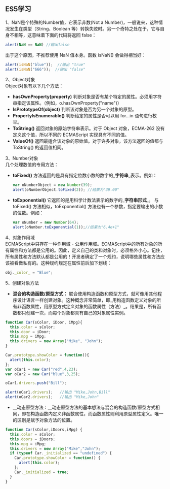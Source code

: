 ## ES5学习

1、NaN是个特殊的Number值，它表示非数\(Not a Number\)，一般说来，这种情况发生在类型（String、Boolean 等）转换失败时。另一个奇特之处在于，它与自身不相等，这意味着下面的代码将返回 false：

```js
alert(NaN == NaN) //输出false
```

出于这个原因，不推荐使用 NaN 值本身。函数 isNaN\(\) 会做得相当好：

```js
alert(isNaN("blue"));  //输出 "true"
alert(isNaN("666"));  //输出 "false"
```

2、Object对象  
Object对象有以下几个方法：

* **hasOwnProperty\(property\)** 判断对象是否有某个特定的属性。必须用字符串指定该属性。（例如，o.hasOwnProperty\("name"\)）
* **IsPrototypeOf\(object\)** 判断该对象是否为另一个对象的原型。
* **PropertyIsEnumerable\(\)** 判断给定的属性是否可以用 for...in 语句进行枚举。
* **ToString\(\)** 返回对象的原始字符串表示。对于 Object 对象，ECMA-262 没有定义这个值，所以不同的 ECMAScript 实现具有不同的值。
* **ValueOf\(\)** 返回最适合该对象的原始值。对于许多对象，该方法返回的值都与 ToString\(\) 的返回值相同。

3、Number对象  
几个处理数值的专用方法：

* **toFixed\(\)** 方法返回的是具有指定位数小数的数字的_**字符串**_表示。例如：
  ```js
  var oNumberObject = new Number(39);
  alert(oNumberObject.toFixed(2)); //结果为"39.00"
  ```
* **toExponential\(\)** 它返回的是用科学计数法表示的数字的_**字符串形式**_。
  与 toFixed\(\) 方法相似，toExponential\(\) 方法也有一个参数，指定要输出的小数的位数。例如：
  ```js
  var oNumber = new Number(64);
  alert(oNumber.toExponential(1));//结果为"6.4e+1"
  ```

4、对象作用域  
ECMAScript中只存在一种作用域 - 公用作用域。ECMAScript中的所有对象的所有属性和方法都是公用的。因此，定义自己的类和对象时，必须格外小心。记住，所有属性和方法默认都是公用的！开发者确定了一个规约，说明哪些属性和方法应该被看做私有的。这种规约规定在属性前后加下划线：
```js
obj._color_ = "Blue";
```
5、创建对象方法
- __混合的构造函数/原型方式：__
联合使用构造函数和原型方式，就可像用其他程序设计语言一样创建对象。这种概念非常简单，即_用构造函数定义对象的所有非函数属性，用原型方式定义对象的函数属性（方法）_。结果是，所有函数都只创建一次，而每个对象都具有自己的对象属性实例。

```js
function Car(sColor, iDoor, iMpg){
  this.color = sColor;
  this.door = iDoor;
  this.mpg = iMpg;
  this.drivers = new Array("Mike", "John");
}

Car.prototype.showColor = function(){
  alert(this.color);
};
var oCar1 = new Car("red",4,23);
var oCar2 = new Car("blue",3,25);

oCar1.drivers.push("Bill");

alert(oCar1.drivers);	//输出 "Mike,John,Bill"
alert(oCar2.drivers);	//输出 "Mike,John"

```
- __动态原型方法：__动态原型方法的基本想法与混合的构造函数/原型方式相同，即在构造函数内定义非函数属性，而函数属性则利用原型属性定义。唯一的区别是赋予对象方法的位置。

```js
function Car(sColor,iDoors,iMpg) {
  this.color = sColor;
  this.doors = iDoors;
  this.mpg = iMpg;
  this.drivers = new Array("Mike","John");
  if (typeof Car._initialized == "undefined") {
    Car.prototype.showColor = function() {
      alert(this.color);
    }; 
    Car._initialized = true;
  }
}
```


